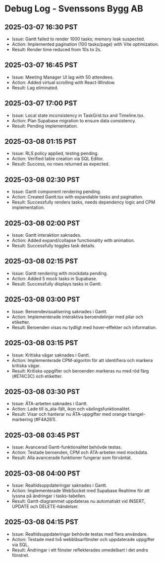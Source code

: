 # Debug Log - Svenssons Bygg AB
## 2025-03-07 16:30 PST
- Issue: Gantt failed to render 1000 tasks; memory leak suspected.
- Action: Implemented pagination (100 tasks/page) with Vite optimization.
- Result: Render time reduced from 10s to 2s.
## 2025-03-07 16:45 PST
- Issue: Meeting Manager UI lag with 50 attendees.
- Action: Added virtual scrolling with React-Window.
- Result: Lag eliminated.
## 2025-03-07 17:00 PST
- Issue: Local state inconsistency in TaskGrid.tsx and Timeline.tsx.
- Action: Plan Supabase migration to ensure data consistency.
- Result: Pending implementation.
## 2025-03-08 01:15 PST
- Issue: RLS policy applied, testing pending.
- Action: Verified table creation via SQL Editor.
- Result: Success, no rows returned as expected.
## 2025-03-08 02:30 PST
- Issue: Gantt component rendering pending.
- Action: Created Gantt.tsx with expandable tasks and pagination.
- Result: Successfully renders tasks, needs dependency logic and CPM implementation.
## 2025-03-08 02:00 PST
- Issue: Gantt interaktion saknades.
- Action: Added expand/collapse functionality with animation.
- Result: Successfully toggles task details.
## 2025-03-08 02:15 PST
- Issue: Gantt rendering with mockdata pending.
- Action: Added 5 mock tasks in Supabase.
- Result: Successfully displays tasks in Gantt.
## 2025-03-08 03:00 PST
- Issue: Beroendevisualisering saknades i Gantt.
- Action: Implementerade interaktiva beroendelinjer med pilar och etiketter.
- Result: Beroenden visas nu tydligt med hover-effekter och information.
## 2025-03-08 03:15 PST
- Issue: Kritiska vägar saknades i Gantt.
- Action: Implementerade CPM-algoritm för att identifiera och markera kritiska vägar.
- Result: Kritiska uppgifter och beroenden markeras nu med röd färg (#E74C3C) och etiketter.
## 2025-03-08 03:30 PST
- Issue: ÄTA-arbeten saknades i Gantt.
- Action: Lade till is_ata-fält, ikon och växlingsfunktionalitet.
- Result: Visar och hanterar nu ÄTA-uppgifter med orange triangel-markering (#F4A261).
## 2025-03-08 03:45 PST
- Issue: Avancerad Gantt-funktionalitet behövde testas.
- Action: Testade beroenden, CPM och ÄTA-arbeten med mockdata.
- Result: Alla avancerade funktioner fungerar som förväntat.
## 2025-03-08 04:00 PST
- Issue: Realtidsuppdateringar saknades i Gantt.
- Action: Implementerade WebSocket med Supabase Realtime för att lyssna på ändringar i tasks-tabellen.
- Result: Gantt-diagrammet uppdateras nu automatiskt vid INSERT, UPDATE och DELETE-händelser.
## 2025-03-08 04:15 PST
- Issue: Realtidsuppdateringar behövde testas med flera användare.
- Action: Testade med två webbläsarfönster och uppdaterade uppgifter via SQL.
- Result: Ändringar i ett fönster reflekterades omedelbart i det andra fönstret. 